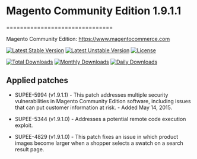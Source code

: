 # Magento Community Edition 1.9.1.1
===============================

Magento Community Edition: https://www.magentocommerce.com

[![Latest Stable Version](https://poser.pugx.org/imaginaerum/magento-community/v/stable)](https://packagist.org/packages/imaginaerum/magento-community)
[![Latest Unstable Version](https://poser.pugx.org/imaginaerum/magento-community/v/unstable)](https://packagist.org/packages/imaginaerum/magento-community)
[![License](https://poser.pugx.org/imaginaerum/magento-community/license)](https://packagist.org/packages/imaginaerum/magento-community)

[![Total Downloads](https://poser.pugx.org/imaginaerum/magento-community/downloads)](https://packagist.org/packages/imaginaerum/magento-community)
[![Monthly Downloads](https://poser.pugx.org/imaginaerum/magento-community/d/monthly)](https://packagist.org/packages/imaginaerum/magento-community)
[![Daily Downloads](https://poser.pugx.org/imaginaerum/magento-community/d/daily)](https://packagist.org/packages/imaginaerum/magento-community)

## Applied patches

 - SUPEE-5994 (v1.9.1.1) - This patch addresses multiple security vulnerabilities in Magento Community Edition software, including issues that can put customer information at risk. - Added May 14, 2015.

 - SUPEE-5344 (v1.9.1.0) - Addresses a potential remote code execution exploit.

 - SUPEE-4829 (v1.9.1.0) - This patch fixes an issue in which product images become larger when a shopper selects a swatch on a search result page.
